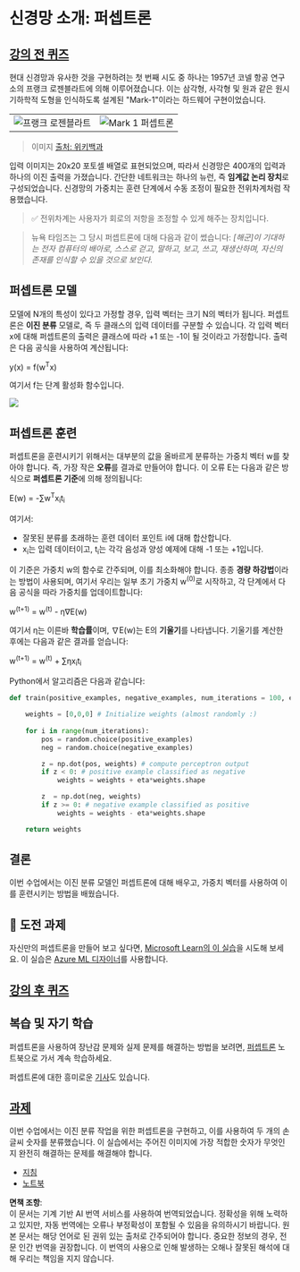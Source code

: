 # 신경망 소개: 퍼셉트론

## [강의 전 퀴즈](https://red-field-0a6ddfd03.1.azurestaticapps.net/quiz/103)

현대 신경망과 유사한 것을 구현하려는 첫 번째 시도 중 하나는 1957년 코넬 항공 연구소의 프랭크 로젠블라트에 의해 이루어졌습니다. 이는 삼각형, 사각형 및 원과 같은 원시 기하학적 도형을 인식하도록 설계된 "Mark-1"이라는 하드웨어 구현이었습니다.

|      |      |
|--------------|-----------|
|<img src='images/Rosenblatt-wikipedia.jpg' alt='프랭크 로젠블라트'/> | <img src='images/Mark_I_perceptron_wikipedia.jpg' alt='Mark 1 퍼셉트론' />|

> 이미지 [출처: 위키백과](https://en.wikipedia.org/wiki/Perceptron)

입력 이미지는 20x20 포토셀 배열로 표현되었으며, 따라서 신경망은 400개의 입력과 하나의 이진 출력을 가졌습니다. 간단한 네트워크는 하나의 뉴런, 즉 **임계값 논리 장치**로 구성되었습니다. 신경망의 가중치는 훈련 단계에서 수동 조정이 필요한 전위차계처럼 작용했습니다.

> ✅ 전위차계는 사용자가 회로의 저항을 조정할 수 있게 해주는 장치입니다.

> 뉴욕 타임즈는 그 당시 퍼셉트론에 대해 다음과 같이 썼습니다: *[해군]이 기대하는 전자 컴퓨터의 배아로, 스스로 걷고, 말하고, 보고, 쓰고, 재생산하며, 자신의 존재를 인식할 수 있을 것으로 보인다.*

## 퍼셉트론 모델

모델에 N개의 특성이 있다고 가정할 경우, 입력 벡터는 크기 N의 벡터가 됩니다. 퍼셉트론은 **이진 분류** 모델로, 즉 두 클래스의 입력 데이터를 구분할 수 있습니다. 각 입력 벡터 x에 대해 퍼셉트론의 출력은 클래스에 따라 +1 또는 -1이 될 것이라고 가정합니다. 출력은 다음 공식을 사용하여 계산됩니다:

y(x) = f(w<sup>T</sup>x)

여기서 f는 단계 활성화 함수입니다.

<!-- img src="http://www.sciweavers.org/tex2img.php?eq=f%28x%29%20%3D%20%5Cbegin%7Bcases%7D%0A%20%20%20%20%20%20%20%20%20%2B1%20%26%20x%20%5Cgeq%200%20%5C%5C%0A%20%20%20%20%20%20%20%20%20-1%20%26%20x%20%3C%200%0A%20%20%20%20%20%20%20%5Cend%7Bcases%7D%20%5C%5C%0A&bc=White&fc=Black&im=jpg&fs=12&ff=arev&edit=0" align="center" border="0" alt="f(x) = \begin{cases} +1 & x \geq 0 \\ -1 & x < 0 \end{cases} \\" width="154" height="50" / -->
<img src="images/activation-func.png"/>

## 퍼셉트론 훈련

퍼셉트론을 훈련시키기 위해서는 대부분의 값을 올바르게 분류하는 가중치 벡터 w를 찾아야 합니다. 즉, 가장 작은 **오류**를 결과로 만들어야 합니다. 이 오류 E는 다음과 같은 방식으로 **퍼셉트론 기준**에 의해 정의됩니다:

E(w) = -∑w<sup>T</sup>x<sub>i</sub>t<sub>i</sub>

여기서:

* 잘못된 분류를 초래하는 훈련 데이터 포인트 i에 대해 합산합니다.
* x<sub>i</sub>는 입력 데이터이고, t<sub>i</sub>는 각각 음성과 양성 예제에 대해 -1 또는 +1입니다.

이 기준은 가중치 w의 함수로 간주되며, 이를 최소화해야 합니다. 종종 **경량 하강법**이라는 방법이 사용되며, 여기서 우리는 일부 초기 가중치 w<sup>(0)</sup>로 시작하고, 각 단계에서 다음 공식을 따라 가중치를 업데이트합니다:

w<sup>(t+1)</sup> = w<sup>(t)</sup> - η∇E(w)

여기서 η는 이른바 **학습률**이며, ∇E(w)는 E의 **기울기**를 나타냅니다. 기울기를 계산한 후에는 다음과 같은 결과를 얻습니다:

w<sup>(t+1)</sup> = w<sup>(t)</sup> + ∑ηx<sub>i</sub>t<sub>i</sub>

Python에서 알고리즘은 다음과 같습니다:

```python
def train(positive_examples, negative_examples, num_iterations = 100, eta = 1):

    weights = [0,0,0] # Initialize weights (almost randomly :)
        
    for i in range(num_iterations):
        pos = random.choice(positive_examples)
        neg = random.choice(negative_examples)

        z = np.dot(pos, weights) # compute perceptron output
        if z < 0: # positive example classified as negative
            weights = weights + eta*weights.shape

        z  = np.dot(neg, weights)
        if z >= 0: # negative example classified as positive
            weights = weights - eta*weights.shape

    return weights
```

## 결론

이번 수업에서는 이진 분류 모델인 퍼셉트론에 대해 배우고, 가중치 벡터를 사용하여 이를 훈련시키는 방법을 배웠습니다.

## 🚀 도전 과제

자신만의 퍼셉트론을 만들어 보고 싶다면, [Microsoft Learn의 이 실습](https://docs.microsoft.com/en-us/azure/machine-learning/component-reference/two-class-averaged-perceptron?WT.mc_id=academic-77998-cacaste)을 시도해 보세요. 이 실습은 [Azure ML 디자이너](https://docs.microsoft.com/en-us/azure/machine-learning/concept-designer?WT.mc_id=academic-77998-cacaste)를 사용합니다.

## [강의 후 퀴즈](https://red-field-0a6ddfd03.1.azurestaticapps.net/quiz/203)

## 복습 및 자기 학습

퍼셉트론을 사용하여 장난감 문제와 실제 문제를 해결하는 방법을 보려면, [퍼셉트론](../../../../../lessons/3-NeuralNetworks/03-Perceptron/Perceptron.ipynb) 노트북으로 가서 계속 학습하세요.

퍼셉트론에 대한 흥미로운 [기사](https://towardsdatascience.com/what-is-a-perceptron-basics-of-neural-networks-c4cfea20c590)도 있습니다.

## [과제](lab/README.md)

이번 수업에서는 이진 분류 작업을 위한 퍼셉트론을 구현하고, 이를 사용하여 두 개의 손글씨 숫자를 분류했습니다. 이 실습에서는 주어진 이미지에 가장 적합한 숫자가 무엇인지 완전히 해결하는 문제를 해결해야 합니다.

* [지침](lab/README.md)
* [노트북](../../../../../lessons/3-NeuralNetworks/03-Perceptron/lab/PerceptronMultiClass.ipynb)

**면책 조항**:  
이 문서는 기계 기반 AI 번역 서비스를 사용하여 번역되었습니다. 정확성을 위해 노력하고 있지만, 자동 번역에는 오류나 부정확성이 포함될 수 있음을 유의하시기 바랍니다. 원본 문서는 해당 언어로 된 권위 있는 출처로 간주되어야 합니다. 중요한 정보의 경우, 전문 인간 번역을 권장합니다. 이 번역의 사용으로 인해 발생하는 오해나 잘못된 해석에 대해 우리는 책임을 지지 않습니다.